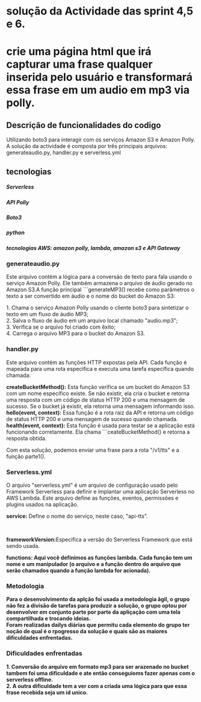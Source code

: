 # solução da Actividade das sprint 4,5 e 6.
#  crie uma página html que irá capturar uma frase qualquer inserida pelo usuário e transformará essa frase em um audio em mp3 via polly.
<h2>Descrição de funcionalidades do codigo</h2>
 <p>
 Utilizando boto3 para interagir com os serviços Amazon S3 e Amazon Polly. A solução da actividade é composta por três principais arquivos: generateaudio.py, handler.py e serverless.yml
 </p>


 <h2>tecnologias</h2>

 <h5>Serverless</h5>
 <h5>API Polly<h5>
 <h5>Boto3</h5>
 <h5>python<h5>
 <h5>tecnologias AWS: amazon polly, lambda, amazon s3 e API Gateway</h5>


<h3>generateaudio.py</h3>
<p>
Este arquivo contém a lógica para a conversão de texto para fala usando o serviço Amazon Polly. Ele também armazena o arquivo de áudio gerado no Amazon S3.A função principal ```generateMP3() recebe como parâmetros o texto a ser convertido em áudio e o nome do bucket do Amazon S3:
</p>
<p>
  1. Chama o serviço Amazon Polly usando o cliente boto3 para sintetizar o texto em um fluxo de áudio MP3;
	<br>
  2. Salva o fluxo de áudio em um arquivo local chamado "audio.mp3";
	<br>
  3. Verifica se o arquivo foi criado com êxito;
	<br>
  4. Carrega o arquivo MP3 para o bucket do Amazon S3.	
</p>

<h3>handler.py</h3>
<p>
Este arquivo contém as funções HTTP expostas pela API. Cada função é mapeada para uma rota específica e executa uma tarefa específica quando chamada:
</p>
<p>
<strong>createBucketMethod():</strong> Esta função verifica se um bucket do Amazon S3 com um nome específico existe. Se não existir, ela cria o bucket e retorna uma resposta com um código de status HTTP    200 e uma mensagem de sucesso. Se o bucket já existir, ela retorna uma mensagem informando isso. <br>
<strong>hello(event, context):</strong> Essa função é a rota raiz da API e retorna um código de status HTTP 200 e uma mensagem de sucesso quando chamada. <br>
<strong>health(event, context):</strong> Esta função é usada para testar se a aplicação está funcionando corretamente. Ela chama ```ceateBucketMethod() e retorna a resposta obtida.
</p>
<p>
 Com esta solução, podemos enviar uma frase para a rota "/v1/tts" e a função parte1().
</p>

<h3>Serverless.yml</h3>

<p>
 O arquivo "serverless.yml" é um arquivo de configuração usado pelo Framework Serverless para definir e implantar uma aplicação Serverless no AWS Lambda. Este arquivo define as funções, eventos, permissões e plugins usados na aplicação.

<p><strong>service:</strong> Define o nome do serviço, neste caso, "api-tts".</p> <br>
<p><strong>frameworkVersion:</strong>Especifica a versão do Serverless Framework que está sendo usada.</p>
<p><strong>functions: Aqui você definimos as funções lambda. Cada função tem um nome e um manipulador (o arquivo e a função dentro do arquivo que serão chamados quando a função lambda for acionada).</p>

<h3>Metodologia</h3>
<p>Para o desenvolvimento da aplção foi usada a metodologia ãgil, o grupo não fez a divisão de tarefas para produzir a solução, o grupo optou por desenvolver em conjunto parte por parte da apliçação com uma tela compartilhada e trocando ideias.
<br>
Foram realizadas dailys diárias que permitu cada elemento do grupo ter noção de qual é o rpogresso da solução e quais são as maiores dificuldades enfrentadas.</p>

<h3>Dificuldades enfrentadas</h3>
</p>
1. Conversão do arquivo em formato mp3 para ser arazenado no bucket tambem foi uma dificuldade e ate então conseguioms fazer apenas com o serverless offline.<br>
2. A outra dificuldade tem a ver com a criada uma lógica para que essa frase recebida seja um id unico.
</p> 
